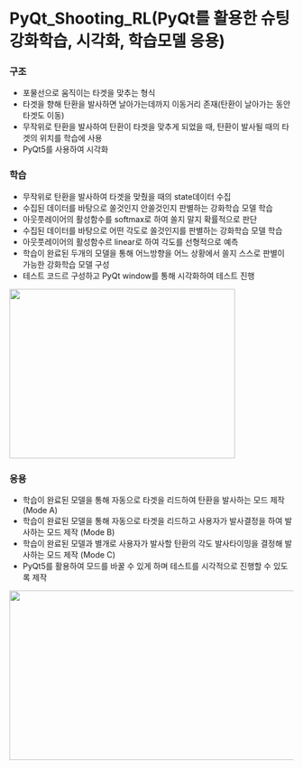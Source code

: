 # PyQt_Shooting_RL(PyQt를 활용한 슈팅 강화학습, 시각화, 학습모델 응용)

### 구조
 - 포물선으로 움직이는 타겟을 맞추는 형식
 - 타겟을 향해 탄환을 발사하면 날아가는데까지 이동거리 존재(탄환이 날아가는 동안 타겟도 이동)
 - 무작위로 탄환을 발사하여 탄환이 타겟을 맞추게 되었을 때, 탄환이 발사될 때의 타겟의 위치를 학습에 사용
 - PyQt5를 사용하여 시각화

### 학습
 - 무작위로 탄환을 발사하여 타겟을 맞췄을 때의 state데이터 수집
 - 수집된 데이터를 바탕으로 쏠것인지 안쏠것인지 판별하는 강화학습 모델 학습
 - 아웃풋레이어의 활성함수를 softmax로 하여 쏠지 말지 확률적으로 판단
 - 수집된 데이터를 바탕으로 어떤 각도로 쏠것인지를 판별하는 강화학습 모델 학습
 - 아웃풋레이어의 활성함수르 linear로 하여 각도를 선형적으로 예측
 - 학습이 완료된 두개의 모델을 통해 어느방향을 어느 상황에서 쏠지 스스로 판별이 가능한 강화학습 모델 구성
 - 테스트 코드르 구성하고 PyQt window를 통해 시각화하여 테스트 진행
<img src="https://user-images.githubusercontent.com/87750521/127049253-934f7c7a-a0f1-4a89-99e9-9e5349df713d.png" width="400" height="300">



### 응용
 - 학습이 완료된 모델을 통해 자동으로 타겟을 리드하여 탄환을 발사하는 모드 제작 (Mode A)
 - 학습이 완료된 모델을 통해 자동으로 타겟을 리드하고 사용자가 발사결정을 하여 발사하는 모드 제작 (Mode B)
 - 학습이 완료된 모델과 별개로 사용자가 발사할 탄환의 각도 발사타이밍을 결정해 발사하는 모드 제작 (Mode C)
 - PyQt5를 활용하여 모드를 바꿀 수 있게 하며 테스트를 시각적으로 진행할 수 있도록 제작
<img src="https://user-images.githubusercontent.com/87750521/127086479-a4a0f3e8-43d9-473c-bb60-ad0adce41dd9.png" width="1000" height="300">
